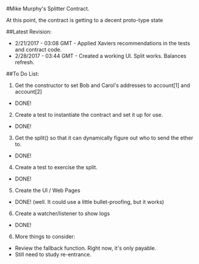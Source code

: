 #Mike Murphy's Splitter Contract.

At this point, the contract is getting to a decent proto-type state

##Latest Revision:  
  * 2/21/2017 - 03:08 GMT - Applied Xaviers recommendations in the tests and contract code.
  * 2/28/2017 - 03:44 GMT - Created a working UI.  Split works.  Balances refresh.

##To Do List:

1. Get the constructor to set Bob and Carol's addresses to account[1] and account[2] 
  * DONE!
2. Create a test to instantiate the contract and set it up for use.
  * DONE!
3. Get the split() so that it can dynamically figure out who to send the ether to.
  * DONE!
4. Create a test to exercise the split. 
  * DONE!  
5. Create the UI / Web Pages
  * DONE! (well.  It could use a little bullet-proofing, but it works)
6. Create a watcher/listener to show logs
  * DONE!
6. More things to consider:
  * Review the fallback function.  Right now, it's only payable.
  * Still need to study re-entrance.

